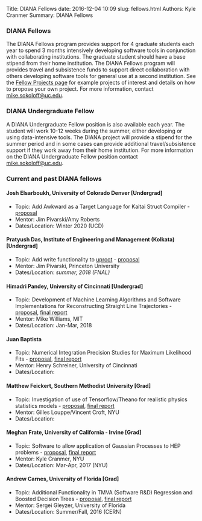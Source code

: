 Title: DIANA Fellows
date: 2016-12-04 10:09
slug: fellows.html
Authors: Kyle Cranmer
Summary: DIANA Fellows

### DIANA Fellows

The DIANA Fellows program provides support for 4 graduate students each year to spend 3 months intensively developing software tools in conjunction with collaborating institutions. The graduate student should have a base stipend from their home institution. The DIANA Fellows program will provides travel and subsistence funds to support direct collaboration with others developing software tools for general use at a second institution. See the [Fellow Projects page](fellowprojects.html) for example projects of interest and details on how to propose your own project. For more information, contact [mike.sokoloff@uc.edu](mike.sokoloff@uc.edu).

### DIANA Undergraduate Fellow

A DIANA Undergraduate Fellow position is also available each year. The student will work 10-12 weeks during the summer, either developing or using data-intensive tools. The DIANA project will provide a stipend for the summer period and in some cases can provide additional travel/subsistence support if they work away from their home institution. For more information on the DIANA Undergraduate Fellow position contact [mike.sokoloff@uc.edu](mike.sokoloff@uc.edu). 


### Current and past DIANA fellows

#### Josh Elsarboukh, University of Colorado Denver [Undergrad]
  * Topic: Add Awkward as a Target Language for Kaitai Struct Compiler - [proposal](/downloads/2019-diana-fellow-proposal-josh-elsarboukh.pdf)
  * Mentor: Jim Pivarski/Amy Roberts
  * Dates/Location: Winter 2020 (UCD)

#### Pratyush Das, Institute of Engineering and Management (Kolkata) [Undergrad]
  * Topic: Add write functionality to [uproot](https://github.com/scikit-hep/uproot) - [proposal](/downloads/2018-diana-fellow-proposal-pratyush-das.pdf)
  * Mentor: Jim Pivarski, Princeton University
  * Dates/Location: *summer, 2018 (FNAL)*

#### Himadri Pandey, University of Cincinnati [Undergrad]
  * Topic: Development of Machine Learning Algorithms and Software Implementations for Reconstructing Straight Line Trajectories - [proposal](/downloads/2017-diana-fellow-proposal-himadri-pandey.pdf), [final report]()
  * Mentor: Mike Williams, MIT
  * Dates/Location: Jan-Mar, 2018 

#### Juan Baptista 
  * Topic: Numerical Integration Precision Studies for Maximum Likelihood Fits - [proposal](/downloads/2018-diana-fellow-proposal-juan-baptista.pdf), [final report]()
  * Mentor: Henry Schreiner, University of Cincinnati
  * Dates/Location:

#### Matthew Feickert, Southern Methodist University [Grad]
  * Topic: Investigation of use of Tensorflow/Theano for realistic physics statistics models - [proposal](/downloads/2017-diana-fellow-proposal-matthew-feickert.pdf), [final report]()
  * Mentor: Gilles Louppe/Vincent Croft, NYU
  * Dates/Location:

#### Meghan Frate, University of California - Irvine [Grad]
  * Topic: Software to allow application of Gaussian Processes to HEP problems - [proposal](/downloads/2017-diana-fellow-proposal-meghan-frate.pdf), [final report]()
  * Mentor: Kyle Cranmer, NYU
  * Dates/Location: Mar-Apr, 2017 (NYU)

#### Andrew Carnes, University of Florida [Grad]
  * Topic: Additional Functionality in TMVA (Software R&D) Regression and Boosted Decision Trees - [proposal](/downloads/2016-diana-fellow-proposal-andrew-carnes.pdf), [final report]()
  * Mentor: Sergei Gleyzer, University of Florida
  * Dates/Location: Summer/Fall, 2016 (CERN)


